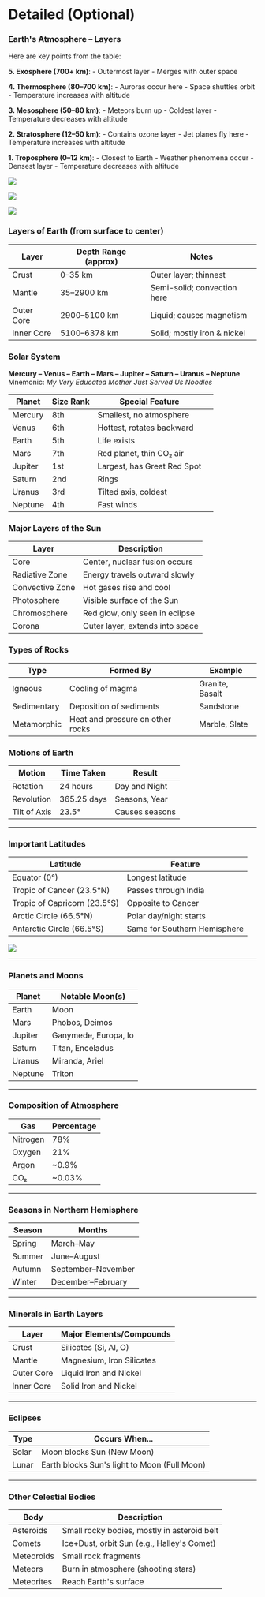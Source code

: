 
# Detailed (Optional)
### **Earth's Atmosphere – Layers**

Here are key points from the table:

**5. Exosphere (700+ km)**:
    - Outermost layer
    - Merges with outer space
        
**4. Thermosphere (80–700 km)**:
    - Auroras occur here
    - Space shuttles orbit
    - Temperature increases with altitude
        
**3. Mesosphere (50–80 km)**:
    - Meteors burn up
    - Coldest layer
    - Temperature decreases with altitude
        
**2. Stratosphere (12–50 km)**:
    - Contains ozone layer
    - Jet planes fly here
    - Temperature increases with altitude
        
**1. Troposphere (0–12 km)**:
    - Closest to Earth
    - Weather phenomena occur
    - Densest layer
    - Temperature decreases with altitude


![](https://res.cloudinary.com/jerrick/image/upload/d_642250b563292b35f27461a7.png,f_jpg,fl_progressive,q_auto,w_1024/64d09b5daa5ba8001d4416f1.jpg)

![](https://slideplayer.com/slide/16752369/97/images/12/Stratosphere+The+ozone+layer%2F+ozonosphere+is+located+at+the+bottom+of+the+stratosphere..jpg)

![](https://static.vecteezy.com/system/resources/previews/006/406/482/non_2x/earth-atmosphere-space-infographics-vector.jpg)
### **Layers of Earth (from surface to center)**

| Layer      | Depth Range (approx) | Notes                       |
| ---------- | -------------------- | --------------------------- |
| Crust      | 0–35 km              | Outer layer; thinnest       |
| Mantle     | 35–2900 km           | Semi-solid; convection here |
| Outer Core | 2900–5100 km         | Liquid; causes magnetism    |
| Inner Core | 5100–6378 km         | Solid; mostly iron & nickel |

### **Solar System**

**Mercury – Venus – Earth – Mars – Jupiter – Saturn – Uranus – Neptune**  
Mnemonic: _My Very Educated Mother Just Served Us Noodles_

| Planet  | Size Rank | Special Feature             |     |
| ------- | --------- | --------------------------- | --- |
| Mercury | 8th       | Smallest, no atmosphere     |     |
| Venus   | 6th       | Hottest, rotates backward   |     |
| Earth   | 5th       | Life exists                 |     |
| Mars    | 7th       | Red planet, thin CO₂ air    |     |
| Jupiter | 1st       | Largest, has Great Red Spot |     |
| Saturn  | 2nd       | Rings                       |     |
| Uranus  | 3rd       | Tilted axis, coldest        |     |
| Neptune | 4th       | Fast winds                  |     |

### **Major Layers of the Sun**

|Layer|Description|
|---|---|
|Core|Center, nuclear fusion occurs|
|Radiative Zone|Energy travels outward slowly|
|Convective Zone|Hot gases rise and cool|
|Photosphere|Visible surface of the Sun|
|Chromosphere|Red glow, only seen in eclipse|
|Corona|Outer layer, extends into space|

### **Types of Rocks**

| Type        | Formed By                        | Example         |
| ----------- | -------------------------------- | --------------- |
| Igneous     | Cooling of magma                 | Granite, Basalt |
| Sedimentary | Deposition of sediments          | Sandstone       |
| Metamorphic | Heat and pressure on other rocks | Marble, Slate   |


### **Motions of Earth**

|Motion|Time Taken|Result|
|---|---|---|
|Rotation|24 hours|Day and Night|
|Revolution|365.25 days|Seasons, Year|
|Tilt of Axis|23.5°|Causes seasons|

---

### **Important Latitudes**

|Latitude|Feature|
|---|---|
|Equator (0°)|Longest latitude|
|Tropic of Cancer (23.5°N)|Passes through India|
|Tropic of Capricorn (23.5°S)|Opposite to Cancer|
|Arctic Circle (66.5°N)|Polar day/night starts|
|Antarctic Circle (66.5°S)|Same for Southern Hemisphere|


![](https://cn.edurev.in/ApplicationImages/Temp/16459422_300e2eef-62ed-4813-86fa-0140a0da02ae_lg.png?w=400&dpr=2.6)

---

### **Planets and Moons**

|Planet|Notable Moon(s)|
|---|---|
|Earth|Moon|
|Mars|Phobos, Deimos|
|Jupiter|Ganymede, Europa, Io|
|Saturn|Titan, Enceladus|
|Uranus|Miranda, Ariel|
|Neptune|Triton|

---

### **Composition of Atmosphere**

|Gas|Percentage|
|---|---|
|Nitrogen|78%|
|Oxygen|21%|
|Argon|~0.9%|
|CO₂|~0.03%|

---

### **Seasons in Northern Hemisphere**

|Season|Months|
|---|---|
|Spring|March–May|
|Summer|June–August|
|Autumn|September–November|
|Winter|December–February|

---

### **Minerals in Earth Layers**

|Layer|Major Elements/Compounds|
|---|---|
|Crust|Silicates (Si, Al, O)|
|Mantle|Magnesium, Iron Silicates|
|Outer Core|Liquid Iron and Nickel|
|Inner Core|Solid Iron and Nickel|

---

### **Eclipses**

|Type|Occurs When...|
|---|---|
|Solar|Moon blocks Sun (New Moon)|
|Lunar|Earth blocks Sun's light to Moon (Full Moon)|

---

### **Other Celestial Bodies**

| Body       | Description                                 |
| ---------- | ------------------------------------------- |
| Asteroids  | Small rocky bodies, mostly in asteroid belt |
| Comets     | Ice+Dust, orbit Sun (e.g., Halley's Comet)  |
| Meteoroids | Small rock fragments                        |
| Meteors    | Burn in atmosphere (shooting stars)         |
| Meteorites | Reach Earth's surface                       |
